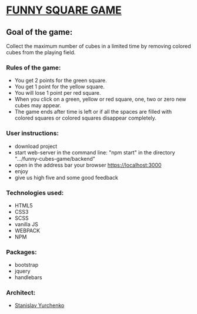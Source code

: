 # [FUNNY SQUARE GAME](https://stanislavyurchenko.github.io/funny-cubes-game/)

## Goal of the game:

Collect the maximum number of cubes in a limited time by removing colored cubes from the playing
field.

### Rules of the game:

- You get 2 points for the green square.
- You get 1 point for the yellow square.
- You will lose 1 point per red square.
- When you click on a green, yellow or red square, one, two or zero new cubes may appear.
- The game ends after time is left or if all the spaces are filled with colored squares or colored
  squares disappear completely.

### User instructions:

- download project
- start web-server in the command line: "npm start" in the directory ".../funny-cubes-game/backend"
- open in the address bar your browser [https://localhost:3000](https://localhost:3000)
- enjoy
- give us high five and some good feedback

### Technologies used:

- HTML5
- CSS3
- SCSS
- vanilla JS
- WEBPACK
- NPM

### Packages:

- bootstrap
- jquery
- handlebars

### Architect:

- [Stanislav Yurchenko](https://github.com/StanislavYurchenko)
